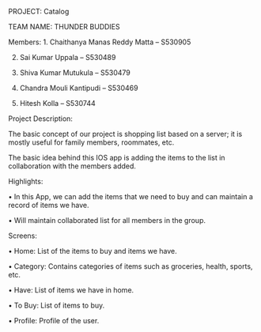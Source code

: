 PROJECT: Catalog

TEAM NAME: THUNDER BUDDIES

Members: 1. Chaithanya Manas Reddy Matta – S530905

2. Sai Kumar Uppala – S530489

3. Shiva Kumar Mutukula – S530479

4. Chandra Mouli Kantipudi – S530469

5. Hitesh Kolla – S530744

Project Description: 

The basic concept of our project is shopping list based on a server; it is mostly useful for family members, roommates, etc. 
	
The basic idea behind this IOS app is adding the items to the list in collaboration with the members added. 

Highlights:

•	In this App, we can add the items that we need to buy and can maintain a record of items we have.

•	Will maintain collaborated list for all members in the group.

Screens:		

•	Home: List of the items to buy and items we have. 				

•	Category: Contains categories of items such as groceries, health, sports, etc.

•	Have: List of items we have in home.

•	To Buy: List of items to buy.

•	Profile: Profile of the user. 
